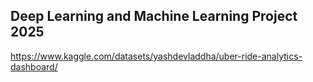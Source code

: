 ## Deep Learning and Machine Learning Project 2025


https://www.kaggle.com/datasets/yashdevladdha/uber-ride-analytics-dashboard/
